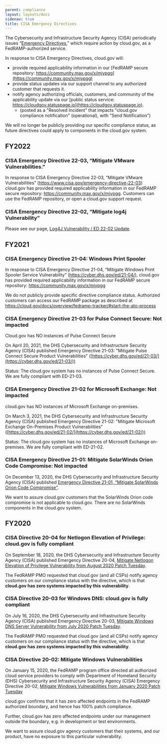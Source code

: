```yaml
---
parent: compliance
layout: layouts/docs
sidenav: true
title: CISA Emergency Directives
---
```


The Cybersecurity and Infrastructure Security Agency (CISA) periodically issues “[Emergency Directives](https://cyber.dhs.gov/directives/),” which require action by cloud.gov, as a FedRAMP-authorized service.

In response to CISA Emergency Directives, cloud.gov will:
* provide required applicability information in our [FedRAMP secure repository: https://community.max.gov/x/mjypgg](https://community.max.gov/x/mjypgg)
* provide status updates via our support channel to any authorized customer that requests it.
* notify agency authorizing officials, customers, and community of the applicability update via our [public status service: https://cloudgov.statuspage.io](https://cloudgov.statuspage.io).
  * (posted as a "Resolved Incident" that impacts "cloud.gov compliance notification" (operational), with "Send Notification")

We will no longer be publicly providing our specific compliance status, as future directives could apply to components in the cloud.gov system.

## FY2022

### CISA Emergency Directive 22-03, “Mitigate VMware Vulnerabilities.”

In response to CISA Emergency Directive 22-03, “Mitigate VMware Vulnerabilities” (https://www.cisa.gov/emergency-directive-22-03) cloud.gov has provided required applicability information in our FedRAMP secure repository: https://community.max.gov/x/mjypgg. Customers can use the FedRAMP repository, or open a cloud.gov support request.

### CISA Emergency Directive 22-02, “Mitigate log4j Vulnerability”

Please see our page, [Log4J Vulnerability / ED 22-02 Update](https://cloud.gov/2021/12/22/log4j_vulnerability_bod_22-02_update/).

## FY2021

### CISA Emergency Directive 21-04: Windows Print Spooler

In response to CISA Emergency Directive 21-04, “Mitigate Windows Print Spooler Service Vulnerability” (https://cyber.dhs.gov/ed/21-04/), cloud.gov has provided required applicability information in our FedRAMP secure repository: https://community.max.gov/x/mjypgg

We do not publicly provide specific directive compliance status. Authorized customers can access our FedRAMP package as described at https://cloud.gov/docs/overview/fedramp-tracker/#start-the-ato-process

### CISA Emergency Directive 21-03 for Pulse Connect Secure: Not impacted

Cloud.gov has NO instances of Pulse Connect Secure

On April 20, 2021, the DHS Cybersecurity and Infrastructure Security Agency (CISA) published Emergency Directive 21-03: "Mitigate Pulse Connect Secure Product Vulnerabilities" ([https://cyber.dhs.gov/ed/21-03/](https://cyber.dhs.gov/ed/21-03/))

Status: The cloud.gov system has no instances of Pulse Connect Secure. We are fully compliant with ED-21-03.

### CISA Emergency Directive 21-02 for Microsoft Exchange: Not impacted

cloud.gov has NO instances of Microsoft Exchange on-premises.

On March 3, 2021, the DHS Cybersecurity and Infrastructure Security Agency (CISA) published Emergency Directive 21-02: "Mitigate Microsoft Exchange On-Premises Product Vulnerabilities" ([https://cyber.dhs.gov/ed/21-02/](https://cyber.dhs.gov/ed/21-02/))

Status: The cloud.gov system has no instances of Microsoft Exchange on-premises. We are fully compliant with ED-21-02.

### CISA Emergency Directive 21-01: Mitigate SolarWinds Orion Code Compromise: Not impacted

On December 13, 2020, the DHS Cybersecurity and Infrastructure Security Agency (CISA) published [Emergency Directive 21-01, “Mitigate SolarWinds Orion Code Compromise”](https://cyber.dhs.gov/ed/21-01/).

We want to assure cloud.gov customers that the SolarWinds Orion code compromise is not applicable to cloud.gov. There are no SolarWinds components in the cloud.gov system.

## FY2020

### CISA Directive 20-04 for Netlogon Elevation of Privilege: cloud.gov is fully compliant

On September 18, 2020, the DHS Cybersecurity and Infrastructure Security Agency (CISA) published Emergency Directive 20-04, [Mitigate Netlogon Elevation of Privilege Vulnerability from August 2020 Patch Tuesday](https://cyber.dhs.gov/ed/20-04/).

The FedRAMP PMO requested that cloud.gov (and all CSPs) notify agency customers on our compliance status with the directive, which is that **cloud.gov has zero systems impacted by this vulnerability**.

### CISA Directive 20-03 for Windows DNS: cloud.gov is fully compliant

On July 16, 2020, the DHS Cybersecurity and Infrastructure Security Agency (CISA) published Emergency Directive 20-03, [Mitigate Windows DNS Server Vulnerability from July 2020 Patch Tuesday](https://cyber.dhs.gov/ed/20-03/).

The FedRAMP PMO requested that cloud.gov (and all CSPs) notify agency customers on our compliance status with the directive, which is that **cloud.gov has zero systems impacted by this vulnerability**.

### CISA Directive 20-02: Mitigate Windows Vulnerabilities

On January 15, 2020, the FedRAMP program office directed all authorized cloud service providers to comply with Department of Homeland Security (DHS) Cybersecurity and Infrastructure Security Agency (CISA) Emergency Directive 20-02, [Mitigate Windows Vulnerabilities from January 2020 Patch Tuesday](https://cyber.dhs.gov/ed/20-02/)

cloud.gov confirms that it has zero affected endpoints in the FedRAMP authorized boundary, and hence has 100% patch compliance.

Further, cloud.gov has zero affected endpoints under our management outside the boundary, e.g. in development or test environments.

We want to assure cloud.gov agency customers that their systems, and our product, have no exposure to this particular vulnerability.
